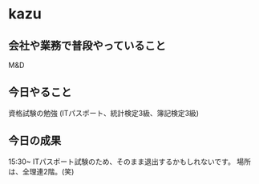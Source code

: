 # kazu

## 会社や業務で普段やっていること
M&D

## 今日やること
資格試験の勉強 (ITパスポート、統計検定3級、簿記検定3級)

## 今日の成果
15:30~ ITパスポート試験のため、そのまま退出するかもしれないです。
場所は、全理連2階。(笑)

